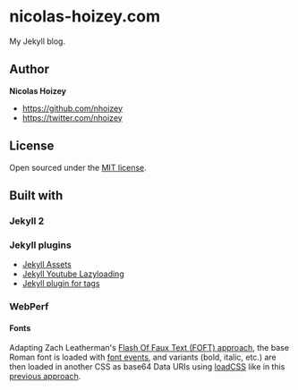 # nicolas-hoizey.com

My Jekyll blog.

## Author

**Nicolas Hoizey**
- <https://github.com/nhoizey>
- <https://twitter.com/nhoizey>

## License

Open sourced under the [MIT license](LICENSE.md).

## Built with

### Jekyll 2

### Jekyll plugins

- [Jekyll Assets](https://github.com/jekyll-assets/jekyll-assets)
- [Jekyll Youtube Lazyloading](https://github.com/erossignon/jekyll-youtube-lazyloading)
- [Jekyll plugin for tags](https://github.com/pattex/jekyll-tagging)

### WebPerf

#### Fonts

Adapting Zach Leatherman's [Flash Of Faux Text (FOFT) approach](http://www.zachleat.com/web/foft/), the base Roman font is loaded with [font events](http://www.filamentgroup.com/lab/font-events.html), and variants (bold, italic, etc.) are then loaded in another CSS as base64 Data URIs using [loadCSS](https://github.com/filamentgroup/loadCSS) like in this [previous approach](http://www.filamentgroup.com/lab/font-loading.html).
